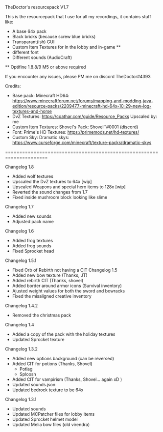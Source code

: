 TheDoctor's resourcepack V1.7

This is the resourcepack that I use for all my recordings, it contains stuff like:


* A base 64x pack
* Black bricks (because screw blue bricks)
* Transparant(ish) GUI
* Custom Item Textures for in the lobby and in-game **
* different font
* Different sounds (AudioCraft)

** Optifine 1.8.8/9 M5 or above required

If you encounter any issues, please PM me on discord TheDoctor#4393

Credits:
* Base pack: Minecraft HD64: https://www.minecraftforum.net/forums/mapping-and-modding-java-edition/resource-packs/2209477-minecraft-hd-64x-10-29-new-log-textures-and-horse
* DvZ Textures: https://coathar.com/guide/Resource_Packs Upscaled by: me
* Custom Item Textures: Shovel's Pack: Shovel™#0001 (discord)
* Font: Prime's HD Textures: https://primemods.net/hd-textures/
* Custom Sky: Dramatic skys: https://www.curseforge.com/minecraft/texture-packs/dramatic-skys

=====================================================================

Changelog 1.8
* Added wolf textures
* Upscaled the DvZ textures to 64x [wip]
* Upscaled Weapons and special hero items to 128x [wip]
* Reverted the sound changes from 1.7
* Fixed inside mushroom block looking like slime

Changelog 1.7
* Added new sounds
* Adjusted pack name

Changelog 1.6
* Added frog textures
* Added frog sounds
* Fixed Sprocket head

Changelog 1.5.1

* Fixed Orb of Rebirth not having a CIT
Changelog 1.5
* Added new bow texture (Thanks, JT)
* Added rebirth CIT (Thanks, shovel)
* Added border around armor icons (Survival inventory)
* Ajusted weight values for both the sword and bowracks
* Fixed the misaligned creative inventory

Changelog 1.4.2
* Removed the christmas pack

Changelog 1.4
* Added a copy of the pack with the holiday textures
* Updated Sprocket texture

Changelog 1.3.2
* Added new options background (can be reversed)
* Added CIT for potions (Thanks, Shovel)
    - Potlag
    - Sploosh
* Added CIT for vampirism (Thanks, Shovel... again xD )
* Updated sounds.json
* Updated bedrock texture to be 64x

Changelog 1.3.1
* Updated sounds
* Updated MCPatcher files for lobby items
* Updated Sprocket helmet model
* Updated Melia bow files (old virendra)



